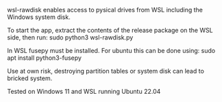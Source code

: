 wsl-rawdisk enables access to pysical drives from WSL including the Windows system disk.

To start the app, extract the contents of the release package on the WSL side, then run:
sudo python3 wsl-rawdisk.py

In WSL fusepy must be installed. For ubuntu this can be done using:
sudo apt install python3-fusepy

Use at own risk, destroying partition tables or system disk can lead to bricked system.

Tested on Windows 11 and WSL running Ubuntu 22.04
